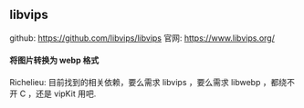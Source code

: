 ## libvips
github: 
    https://github.com/libvips/libvips
官网: 
    https://www.libvips.org/

#### 将图片转换为 webp 格式
Richelieu: 目前找到的相关依赖，要么需求 libvips ，要么需求 libwebp ，都绕不开 C ，还是 vipKit 用吧. 
